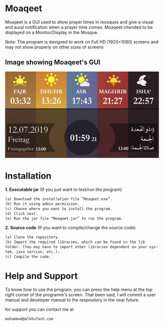 # Moaqeet

Moaqeet is a GUI used to show prayer times in mosques and give a visual
and aural notification when a prayer time comes. Moaqeet intended to be
displayed on a Monitor/Display in the Mosque.

Note: The program is designed to work on Full HD (1920×1080)
screens and may not show properly on other sizes of screens

## Image showing Moaqeet's GUI
![Image of Moaqeet GUI](https://github.com/mohfat96/Moaqeet/blob/master/docs/Moaqeet.jpg)

# Installation

**1. Executable jar** (If you just want to test/run the program)
```
(a) Download the installation file ”Moaqeet.exe”.
(b) Run it using admin permission.
(c) Choose where you want to install the program.
(d) Click next.
(e) Run the jar file ”Moaqeet.jar” to run the program.
```
**2. Source code**  (If you want to compile/change the source code)

```
(a) Clone the repository.
(b) Import the required libraries, which can be found in the lib folder. (You may have to import other libraries dependent on your sys-
tem, java version, etc.).
(c) Compile the code.
```

# Help and Support 
 To know how to use the program, you can press the help menu at the top right corner of the programm's screen.
 That been said, I will commit a user manual and developer manual to the respository in the near future.
 
 for support you can contact me at
 ```
 mohammad@alkhufash.com
 ```
